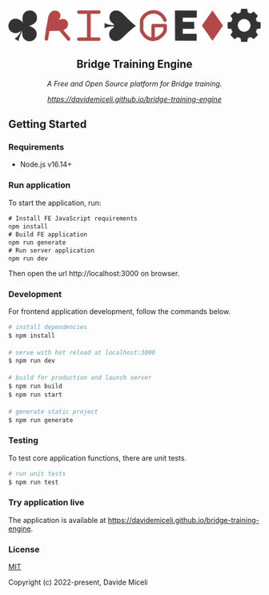 <p align="center">
  <a href="https://github.com/davidemiceli/bridge-training-engine" target="_blank" rel="noopener noreferrer">
    <img src="assets/img/logo.png" alt="Bridge Training Engine">
  </a>
</p>
<h2 align="center">Bridge Training Engine</h2>
<p align="center"><em>A Free and Open Source platform for Bridge training.</em></p>
<p align="center"><a href="https://davidemiceli.github.io/bridge-training-engine"><em>https://davidemiceli.github.io/bridge-training-engine</em></a></p>

## Getting Started

### Requirements

- Node.js v16.14+

### Run application

To start the application, run:

```shell
# Install FE JavaScript requirements
npm install
# Build FE application
npm run generate
# Run server application
npm run dev
```

Then open the url http://localhost:3000 on browser.

### Development

For frontend application development, follow the commands below.

```bash
# install dependencies
$ npm install

# serve with hot reload at localhost:3000
$ npm run dev

# build for production and launch server
$ npm run build
$ npm run start

# generate static project
$ npm run generate
```

### Testing

To test core application functions, there are unit tests.

```bash
# run unit tests
$ npm run test
```

### Try application live

The application is available at https://davidemiceli.github.io/bridge-training-engine.

### License

[MIT](https://opensource.org/licenses/MIT)

Copyright (c) 2022-present, Davide Miceli
